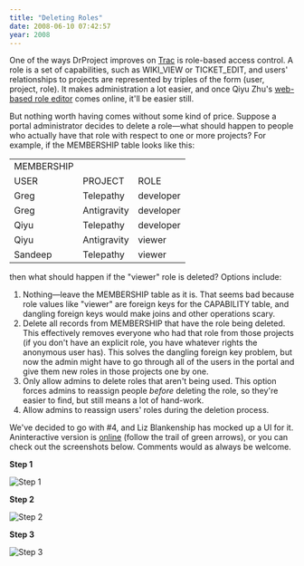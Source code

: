 ```yaml
---
title: "Deleting Roles"
date: 2008-06-10 07:42:57
year: 2008
---
```

One of the ways DrProject improves on <a href="http://trac.edgewall.org">Trac</a> is role-based access control. A role is a set of capabilities, such as WIKI_VIEW or TICKET_EDIT, and users' relationships to projects are represented by triples of the form (user, project, role). It makes administration a lot easier, and once Qiyu Zhu's <a href="http://qzdrproject.wordpress.com/">web-based role editor</a> comes online, it'll be easier still.

But nothing worth having comes without some kind of price. Suppose a portal administrator decides to delete a role—what should happen to people who actually have that role with respect to one or more projects? For example, if the MEMBERSHIP table looks like this:
<table>
<tr colspan="3">
<td align="center">MEMBERSHIP</td>
</tr>
<tr>
<td>USER</td>
<td>PROJECT</td>
<td>ROLE</td>
</tr>
<tr>
<td>Greg</td>
<td>Telepathy</td>
<td>developer</td>
</tr>
<tr>
<td>Greg</td>
<td>Antigravity</td>
<td>developer</td>
</tr>
<tr>
<td>Qiyu</td>
<td>Telepathy</td>
<td>developer</td>
</tr>
<tr>
<td>Qiyu</td>
<td>Antigravity</td>
<td>viewer</td>
</tr>
<tr>
<td>Sandeep</td>
<td>Telepathy</td>
<td>viewer</td>
</tr>
</table>
then what should happen if the "viewer" role is deleted?  Options include:
<ol>
  <li>Nothing—leave the MEMBERSHIP table as it is. That seems bad because role values like "viewer" are foreign keys for the CAPABILITY table, and dangling foreign keys would make joins and other operations scary.</li>
  <li>Delete all records from MEMBERSHIP that have the role being deleted. This effectively removes everyone who had that role from those projects (if you don't have an explicit role, you have whatever rights the anonymous user has). This solves the dangling foreign key problem, but now the admin might have to go through all of the users in the portal and give them new roles in those projects one by one.</li>
  <li>Only allow admins to delete roles that aren't being used. This option forces admins to reassign people <em>before</em> deleting the role, so they're easier to find, but still means a lot of hand-work.</li>
  <li>Allow admins to reassign users' roles during the deletion process.</li>
</ol>
We've decided to go with #4, and Liz Blankenship has mocked up a UI for it. Aninteractive version is <a href="http://lizblankenship.com/drproject/admin_panelv3/Configure_roles.html">online</a> (follow the trail of green arrows), or you can check out the screenshots below. Comments would as always be welcome.

<strong>Step 1</strong>

<img src="{{'/files/2008/06/step1.png' | relative_url}}" alt="Step 1" />

<strong>Step 2</strong>

<img src="{{'/files/2008/06/step2.png' | relative_url}}" alt="Step 2" />

<strong>Step 3</strong>

<img src="{{'/files/2008/06/step3.png' | relative_url}}" alt="Step 3" />

